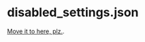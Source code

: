 # disabled_settings.json

[Move it to here, plz.](https://github.com/bal-sm/bal_cfg/commit/abdc4a5b678bc94934e5b0216fa344fb3cd2fe52).

